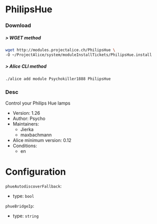 # PhilipsHue

### Download

##### > WGET method
```bash
wget http://modules.projectalice.ch/PhilipsHue \
-O ~/ProjectAlice/system/moduleInstallTickets/PhilipsHue.install
```

##### > Alice CLI method
```bash
./alice add module Psychokiller1888 PhilipsHue
```

### Desc
Control your Philips Hue lamps

- Version: 1.26
- Author: Psycho
- Maintainers:
  - Jierka
  - maxbachmann
- Alice minimum version: 0.12
- Conditions:
  - en


Configuration
=============

`phueAutodiscoverFallback`:
 - type: `bool`
 
`phueBridgeIp`:
 - type: `string`
 
